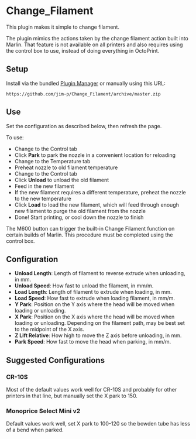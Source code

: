 # Change_Filament

This plugin makes it simple to change filament.

The plugin mimics the actions taken by the change filament action built into
Marlin. That feature is not available on all printers and also requires using
the control box to use, instead of doing everything in OctoPrint.

## Setup

Install via the bundled [Plugin Manager](https://github.com/foosel/OctoPrint/wiki/Plugin:-Plugin-Manager)
or manually using this URL:

    https://github.com/jim-p/Change_Filament/archive/master.zip

## Use

Set the configuration as described below, then refresh the page.

To use:

* Change to the Control tab
* Click **Park** to park the nozzle in a convenient location for reloading
* Change to the Temperature tab
* Preheat nozzle to old filament temperature
* Change to the Control tab
* Click **Unload** to unload the old filament
* Feed in the new filament
* If the new filament requires a different temperature, preheat the nozzle to the new temperature
* Click **Load** to load the new filament, which will feed through enough new filament to purge the old filament from the nozzle
* Done! Start printing, or cool down the nozzle to finish


The M600 button can trigger the built-in Change Filament function on certain builds of Marlin. This procedure must be completed using the control box.

## Configuration

* **Unload Length**: Length of filament to reverse extrude when unloading, in mm.
* **Unload Speed**: How fast to unload the filament, in mm/m.
* **Load Length**: Length of filament to extrude when loading, in mm.
* **Load Speed**: How fast to extrude when loading filament, in mm/m.
* **Y Park**: Position on the Y axis where the head will be moved when loading or unloading.
* **X Park**: Position on the X axis where the head will be moved when loading or unloading. Depending on the filament path, may be best set to the midpoint of the X axis.
* **Z Lift Relative**: How high to move the Z axis before unloading, in mm.
* **Park Speed**: How fast to move the head when parking, in mm/m.

## Suggested Configurations

### CR-10S

Most of the default values work well for CR-10S and probably for other printers in that line, but manually set the X park to 150.

### Monoprice Select Mini v2

Default values work well, set X park to 100-120 so the bowden tube has less of a bend when parked.